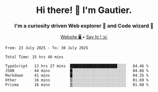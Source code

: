 <h1 align="center">Hi there! 👋 I'm Gautier.</h1>
<h3 align="center">I'm a curiosity driven Web explorer 🚀 and Code wizard 🧙</h3>

<p align="center">
  <a href="https://xisabla.github.io/">Website 🖥️ </a> •
  <a href="mailto:xisabla.dev@gmail.com">Say hi ! ✉️</a>
</p>

<!--START_SECTION:waka-->

```txt
From: 23 July 2025 - To: 30 July 2025

Total Time: 15 hrs 40 mins

TypeScript   13 hrs 27 mins  █████████████████████░░░░   84.46 %
JSON         44 mins         █░░░░░░░░░░░░░░░░░░░░░░░░   04.66 %
Markdown     41 mins         █░░░░░░░░░░░░░░░░░░░░░░░░   04.35 %
Other        16 mins         ▒░░░░░░░░░░░░░░░░░░░░░░░░   01.69 %
Prisma       16 mins         ▒░░░░░░░░░░░░░░░░░░░░░░░░   01.68 %
```

<!--END_SECTION:waka-->
